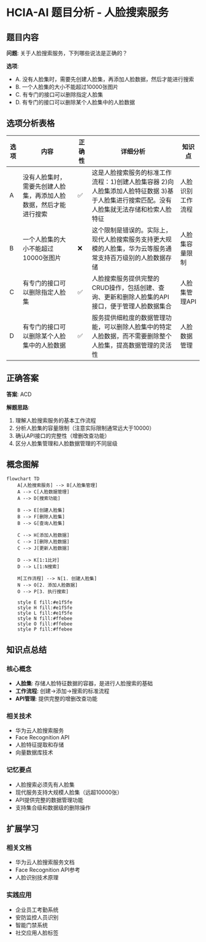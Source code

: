 # HCIA-AI 题目分析 - 人脸搜索服务

## 题目内容

**问题**: 关于人脸搜索服务，下列哪些说法是正确的？

**选项**:
- A. 没有人脸集时，需要先创建人脸集，再添加人脸数据，然后才能进行搜索
- B. 一个人脸集的大小不能超过10000张图片
- C. 有专门的接口可以删除指定人脸集
- D. 有专门的接口可以删除某个人脸集中的人脸数据

## 选项分析表格

| 选项 | 内容 | 正确性 | 详细分析 | 知识点 |
|------|------|--------|----------|--------|
| A | 没有人脸集时，需要先创建人脸集，再添加人脸数据，然后才能进行搜索 | ✅ | 这是人脸搜索服务的标准工作流程：1)创建人脸集容器 2)向人脸集添加人脸特征数据 3)基于人脸集进行搜索匹配。没有人脸集就无法存储和检索人脸特征 | 人脸识别工作流程 |
| B | 一个人脸集的大小不能超过10000张图片 | ❌ | 这个限制是错误的。实际上，现代人脸搜索服务支持更大规模的人脸集，华为云等服务通常支持百万级别的人脸数据存储 | 人脸集容量限制 |
| C | 有专门的接口可以删除指定人脸集 | ✅ | 人脸搜索服务提供完整的CRUD操作，包括创建、查询、更新和删除人脸集的API接口，便于管理人脸数据集合 | 人脸集管理API |
| D | 有专门的接口可以删除某个人脸集中的人脸数据 | ✅ | 服务提供细粒度的数据管理功能，可以删除人脸集中的特定人脸数据，而不需要删除整个人脸集，提高数据管理的灵活性 | 人脸数据管理 |

## 正确答案
**答案**: ACD

**解题思路**: 
1. 理解人脸搜索服务的基本工作流程
2. 分析人脸集的容量限制（注意实际限制通常远大于10000）
3. 确认API接口的完整性（增删改查功能）
4. 区分人脸集管理和人脸数据管理的不同层级

## 概念图解

```mermaid
flowchart TD
    A[人脸搜索服务] --> B[人脸集管理]
    A --> C[人脸数据管理]
    A --> D[搜索功能]
    
    B --> E[创建人脸集]
    B --> F[删除人脸集]
    B --> G[查询人脸集]
    
    C --> H[添加人脸数据]
    C --> I[删除人脸数据]
    C --> J[更新人脸数据]
    
    D --> K[1:1比对]
    D --> L[1:N搜索]
    
    M[工作流程] --> N[1. 创建人脸集]
    N --> O[2. 添加人脸数据]
    O --> P[3. 执行搜索]
    
    style E fill:#e1f5fe
    style H fill:#e1f5fe
    style L fill:#e1f5fe
    style N fill:#ffebee
    style O fill:#ffebee
    style P fill:#ffebee
```

## 知识点总结

### 核心概念
- **人脸集**: 存储人脸特征数据的容器，是进行人脸搜索的基础
- **工作流程**: 创建→添加→搜索的标准流程
- **API管理**: 提供完整的增删改查功能

### 相关技术
- 华为云人脸搜索服务
- Face Recognition API
- 人脸特征提取和存储
- 向量数据库技术

### 记忆要点
- 人脸搜索必须先有人脸集
- 现代服务支持大规模人脸集（远超10000张）
- API提供完整的数据管理功能
- 支持集合级和数据级的删除操作

## 扩展学习

### 相关文档
- 华为云人脸搜索服务文档
- Face Recognition API参考
- 人脸识别技术原理

### 实践应用
- 企业员工考勤系统
- 安防监控人员识别
- 智能门禁系统
- 社交应用人脸标签